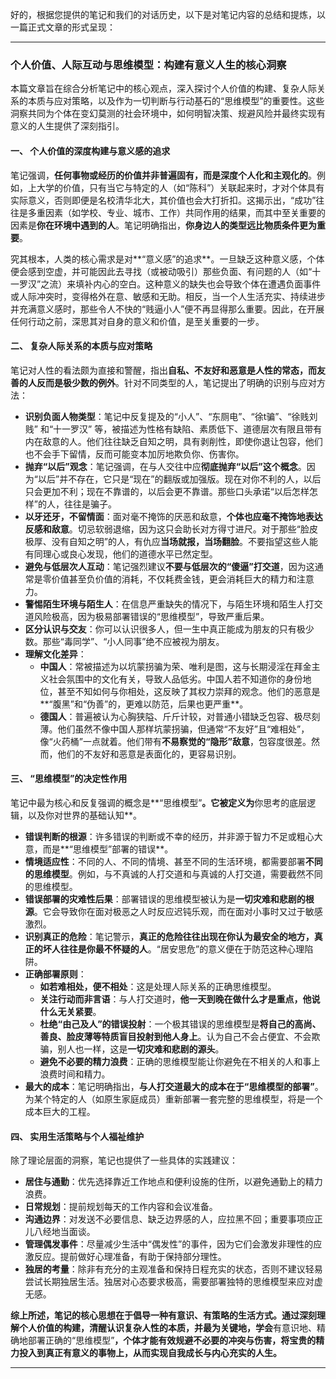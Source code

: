 好的，根据您提供的笔记和我们的对话历史，以下是对笔记内容的总结和提炼，以一篇正式文章的形式呈现：

---

### 个人价值、人际互动与思维模型：构建有意义人生的核心洞察

本篇文章旨在综合分析笔记中的核心观点，深入探讨个人价值的构建、复杂人际关系的本质与应对策略，以及作为一切判断与行动基石的“思维模型”的重要性。这些洞察共同为个体在变幻莫测的社会环境中，如何明智决策、规避风险并最终实现有意义的人生提供了深刻指引。

#### 一、 个人价值的深度构建与意义感的追求

笔记强调，**任何事物或经历的价值并非普遍固有，而是深度个人化和主观化的**。例如，上大学的价值，只有当它与特定的人（如“陈科”）关联起来时，才对个体具有实际意义，否则即便是名校清华北大，其价值也会大打折扣。这揭示出，“成功”往往是多重因素（如学校、专业、城市、工作）共同作用的结果，而其中至关重要的因素是**你在环境中遇到的人**。笔记明确指出，**你身边人的类型远比物质条件更为重要**。

究其根本，人类的核心需求是对**“意义感”的追求**。一旦缺乏这种意义感，个体便会感到空虚，并可能因此去寻找（或被动吸引）那些负面、有问题的人（如“十一罗汉”之流）来填补内心的空白。这种意义的缺失也会导致个体在遭遇负面事件或人际冲突时，变得格外在意、敏感和无助。相反，当一个人生活充实、持续进步并充满意义感时，那些令人不快的“贱逼小人”便不再显得那么重要。因此，在开展任何行动之前，深思其对自身的意义和价值，是至关重要的一步。

#### 二、 复杂人际关系的本质与应对策略

笔记对人性的看法颇为直接和警醒，指出**自私、不友好和恶意是人性的常态，而友善的人反而是极少数的例外**。针对不同类型的人，笔记提出了明确的识别与应对方法：

*   **识别负面人物类型**：笔记中反复提及的“小人”、“东厕电”、“徐t骗”、“徐贱刘贱” 和“十一罗汉” 等，被描述为性格有缺陷、素质低下、道德层次有限且带有内在敌意的人。他们往往缺乏自知之明，具有剥削性，即使你退让包容，他们也不会手下留情，反而可能变本加厉地欺负你、伤害你。
*   **抛弃“以后”观念**：笔记强调，在与人交往中应**彻底抛弃“以后”这个概念**。因为“以后”并不存在，它只是“现在”的翻版或加强版。现在对你不利的人，以后只会更加不利；现在不靠谱的，以后会更不靠谱。那些口头承诺“以后怎样怎样”的人，往往是骗子。
*   **以牙还牙，不留情面**：面对毫不掩饰的厌恶和敌意，**个体也应毫不掩饰地表达反感和敌意**。切忌软弱退缩，因为这只会助长对方得寸进尺。对于那些“脸皮极厚、没有自知之明”的人，有仇应**当场就报，当场翻脸**。不要指望这些人能有同理心或良心发现，他们的道德水平已然定型。
*   **避免与低层次人互动**：笔记强烈建议**不要与低层次的“傻逼”打交道**，因为这通常是零价值甚至负价值的消耗，不仅耗费金钱，更会消耗巨大的精力和注意力。
*   **警惕陌生环境与陌生人**：在信息严重缺失的情况下，与陌生环境和陌生人打交道风险极高，因为极易部署错误的“思维模型”，导致严重后果。
*   **区分认识与交友**：你可以认识很多人，但一生中真正能成为朋友的只有极少数。那些“毒同学”、“小人同事”绝不应被视为朋友。
*   **理解文化差异**：
    *   **中国人**：常被描述为以坑蒙拐骗为荣、唯利是图，这与长期浸淫在拜金主义社会氛围中的文化有关，导致人品低劣。中国人若不知道你的身份地位，甚至不知如何与你相处，这反映了其权力崇拜的观念。他们的恶意是**“腹黑”和“伪善”的，更难以防范，后果也更严重**。
    *   **德国人**：普遍被认为心胸狭隘、斤斤计较，对普通小错缺乏包容、极尽刻薄。他们虽然不像中国人那样坑蒙拐骗，但通常“不友好”且“难相处”，像“火药桶”一点就着。他们带有**不易察觉的“隐形”敌意**，包容度很差。然而，他们的不友好和恶意是表面化的，更容易识别。

#### 三、 “思维模型”的决定性作用

笔记中最为核心和反复强调的概念是**“思维模型”**。它被定义为**你思考的底层逻辑，以及你对世界的基础认知**。

*   **错误判断的根源**：许多错误的判断或不幸的经历，并非源于智力不足或粗心大意，而是**“思维模型”部署的错误**。
*   **情境适应性**：不同的人、不同的情境、甚至不同的生活环境，都需要部署**不同的思维模型**。例如，与不真诚的人打交道和与真诚的人打交道，需要截然不同的思维模型。
*   **错误部署的灾难性后果**：部署错误的思维模型被认为是**一切灾难和悲剧的根源**。它会导致你在面对极恶之人时反应迟钝乐观，而在面对小事时又过于敏感激烈。
*   **识别真正的危险**：笔记警示，**真正的危险往往出现在你认为最安全的地方，真正的坏人往往是你最不怀疑的人**。“居安思危”的意义便在于防范这种心理陷阱。
*   **正确部署原则**：
    *   **如若难相处，便不相处**：这是处理人际关系的正确思维模型。
    *   **关注行动而非言语**：与人打交道时，**他一天到晚在做什么才是重点，他说什么无关紧要**。
    *   **杜绝“由己及人”的错误投射**：一个极其错误的思维模型是**将自己的高尚、善良、脸皮薄等特质盲目投射到他人身上**。认为自己不会占便宜、不会欺骗，别人也一样，这是**一切灾难和悲剧的源头**。
    *   **避免不必要的精力浪费**：正确的思维模型能让你避免在不相关的人和事上浪费时间和精力。
*   **最大的成本**：笔记明确指出，**与人打交道最大的成本在于“思维模型的部署”**。为某个特定的人（如原生家庭成员）重新部署一套完整的思维模型，将是一个成本巨大的工程。

#### 四、 实用生活策略与个人福祉维护

除了理论层面的洞察，笔记也提供了一些具体的实践建议：

*   **居住与通勤**：优先选择靠近工作地点和便利设施的住所，以避免通勤上的精力浪费。
*   **日常规划**：提前规划每天的工作内容和会议准备。
*   **沟通边界**：对发送不必要信息、缺乏边界感的人，应拉黑不回；重要事项应正儿八经地当面谈。
*   **管理偶发事件**：尽量减少生活中“偶发性”的事件，因为它们会激发非理性的应激反应。提前做好心理准备，有助于保持部分理性。
*   **独居的考量**：除非有充分的主观准备和保持日程充实的状态，否则不建议轻易尝试长期独居生活。独居对心态要求极高，需要部署独特的思维模型来应对虚无感。

**综上所述，笔记的核心思想在于倡导一种有意识、有策略的生活方式。通过深刻理解个人价值的构建，清醒认识复杂人性的本质，并最为关键地，学会**有意识地、精确地部署正确的“思维模型”**，个体才能有效规避不必要的冲突与伤害，将宝贵的精力投入到真正有意义的事物上，从而实现自我成长与内心充实的人生。**

---

